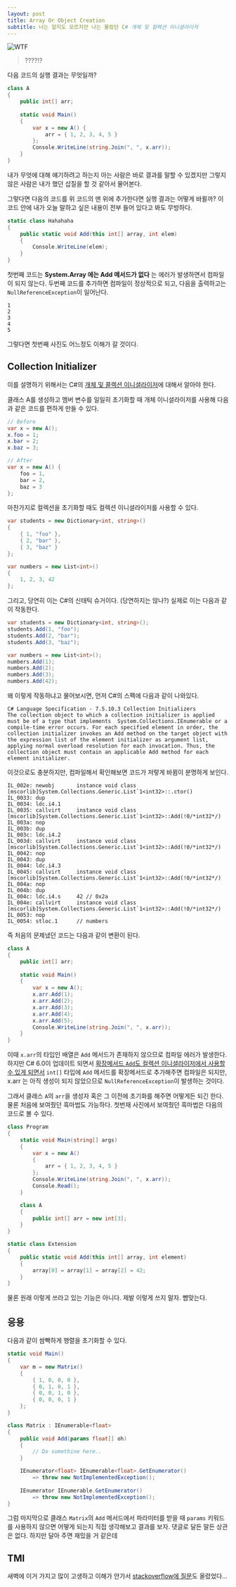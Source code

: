 ```yaml
---
layout: post
title: Array Or Object Creation
subtitle: 너는 알지도 모르지만 나는 몰랐던 C# 개체 및 컬렉션 이니셜라이저
---
```


![WTF](/img/array.png)

> ????!?

다음 코드의 실행 결과는 무엇일까?

```csharp
class A
{
    public int[] arr;
    
    static void Main()
    {
        var x = new A() {
            arr = { 1, 2, 3, 4, 5 }
        };
        Console.WriteLine(string.Join(", ", x.arr));
    }
}
```

내가 무엇에 대해 얘기하려고 하는지 아는 사람은 바로 결과를 말할 수 있겠지만 그렇지 않은 사람은 내가 했던 삽질을 할 것 같아서 물어본다.

그렇다면 다음의 코드를 위 코드의 맨 위에 추가한다면 실행 결과는 어떻게 바뀔까? 이 코드 안에 내가 오늘 말하고 싶은 내용이 전부 들어 있다고 봐도 무방하다.

```csharp
static class Hahahaha
{
    public static void Add(this int[] array, int elem)
    {
        Console.WriteLine(elem);
    }
}
```

첫번째 코드는 **System.Array 에는 Add 메서드가 없다** 는 에러가 발생하면서 컴파일이 되지 않는다. 두번째 코드를 추가하면 컴파일이 정상적으로 되고, 다음을 출력하고는 `NullReferenceException`이 일어난다.

```
1
2
3
4
5
```

그렇다면 첫번째 사진도 어느정도 이해가 갈 것이다.

## Collection Initializer

이를 설명하기 위해서는 C#의 [개체 및 콜렉션 이니셜라이저](https://docs.microsoft.com/ko-kr/dotnet/csharp/programming-guide/classes-and-structs/object-and-collection-initializers)에 대해서 알아야 한다.

클래스 A를 생성하고 멤버 변수를 일일히 초기화할 때 개체 이니셜라이저를 사용해 다음과 같은 코드를 편하게 만들 수 있다.

```csharp
// Before
var x = new A();
x.foo = 1;
x.bar = 2;
x.baz = 3;

// After
var x = new A() { 
    foo = 1,
    bar = 2,
    baz = 3
};
```

마찬가지로 컬렉션을 초기화할 때도 컬렉션 이니셜라이저를 사용할 수 있다.

```csharp
var students = new Dictionary<int, string>()
{
    { 1, "foo" },
    { 2, "bar" },
    { 3, "baz" }
};

var numbers = new List<int>()
{
    1, 2, 3, 42
};
```

그리고, 당연히 이는 C#의 신태틱 슈거이다. (당연하지는 않나?)
실제로 이는 다음과 같이 작동한다.

```csharp
var students = new Dictionary<int, string>();
students.Add(1, "foo");
students.Add(2, "bar");
students.Add(3, "baz");

var numbers = new List<int>();
numbers.Add(1);
numbers.Add(2);
numbers.Add(3);
numbers.Add(42);
```

왜 이렇게 작동하냐고 물어보시면, 먼저 C#의 스펙에 다음과 같이 나와있다.

```
C# Language Specification - 7.5.10.3 Collection Initializers
The collection object to which a collection initializer is applied must be of a type that implements  System.Collections.IEnumerable or a compile-time error occurs. For each specified element in order, the collection initializer invokes an Add method on the target object with the expression list of the element initializer as argument list, applying normal overload resolution for each invocation. Thus, the collection object must contain an applicable Add method for each element initializer.
```

이것으로도 충분하지만, 컴파일해서 확인해보면 코드가 저렇게 바뀜이 분명하게 보인다.

```IL
IL_002e: newobj       instance void class [mscorlib]System.Collections.Generic.List`1<int32>::.ctor()
IL_0033: dup          
IL_0034: ldc.i4.1     
IL_0035: callvirt     instance void class [mscorlib]System.Collections.Generic.List`1<int32>::Add(!0/*int32*/)
IL_003a: nop          
IL_003b: dup          
IL_003c: ldc.i4.2     
IL_003d: callvirt     instance void class [mscorlib]System.Collections.Generic.List`1<int32>::Add(!0/*int32*/)
IL_0042: nop          
IL_0043: dup          
IL_0044: ldc.i4.3     
IL_0045: callvirt     instance void class [mscorlib]System.Collections.Generic.List`1<int32>::Add(!0/*int32*/)
IL_004a: nop          
IL_004b: dup          
IL_004c: ldc.i4.s     42 // 0x2a
IL_004e: callvirt     instance void class [mscorlib]System.Collections.Generic.List`1<int32>::Add(!0/*int32*/)
IL_0053: nop          
IL_0054: stloc.1      // numbers
```

즉 처음의 문제냈던 코드는 다음과 같이 변환이 된다.

```csharp
class A
{
    public int[] arr;
    
    static void Main()
    {
        var x = new A();
        x.arr.Add(1);
        x.arr.Add(2);
        x.arr.Add(3);
        x.arr.Add(4);
        x.arr.Add(5);
        Console.WriteLine(string.Join(", ", x.arr));
    }
}
```

이때 `x.arr`의 타입인 배열은 `Add` 메서드가 존재하지 않으므로 컴파일 에러가 발생한다. 하지만 C# 6.0이 업데이트 되면서 [확장메서드 `Add`도 컬렉션 이니셜라이저에서 사용할 수 있게 되면서](https://github.com/dotnet/roslyn/wiki/New-Language-Features-in-C%23-6#extension-add-methods-in-collection-initializers) `int[]` 타입에 `Add` 메서드를 확장메서드로 추가해주면 컴파일은 되지만, x.arr 는 아직 생성이 되지 않았으므로 `NullReferenceException`이 발생하는 것이다.

그래서 클래스 `A`의 `arr`을 생성자 혹은 그 이전에 초기화를 해주면 어떻게든 되긴 한다. 물론 처음에 보여줬던 흑마법도 가능하다. 첫번재 사진에서 보여줬던 흑마법은 다음의 코드로 볼 수 있다.

```csharp
class Program
{
    static void Main(string[] args)
    {
        var x = new A()
        {
            arr = { 1, 2, 3, 4, 5 }
        };
        Console.WriteLine(string.Join(", ", x.arr));
        Console.Read();
    }

    class A
    {
        public int[] arr = new int[3];
    }
}

static class Extension
{
    public static void Add(this int[] array, int element)
    {
        array[0] = array[1] = array[2] = 42;
    }
}
```

물론 원래 이렇게 쓰라고 있는 기능은 아니다. 제발 이렇게 쓰지 말자. 뺨맞는다.

## 응용

다음과 같이 쌈빡하게 행렬을 초기화할 수 있다.

```csharp
static void Main()
{
    var m = new Matrix()
    {
        { 1, 0, 0, 0 },
        { 0, 1, 0, 1 },
        { 0, 0, 1, 0 },
        { 0, 0, 0, 1 }
    };
}

class Matrix : IEnumerable<float>
{
    public void Add(params float[] oh)
    {
        // Do somethine here..
    }

    IEnumerator<float> IEnumerable<float>.GetEnumerator()
        => throw new NotImplementedException();
    
    IEnumerator IEnumerable.GetEnumerator()
        => throw new NotImplementedException();
}
```

그럼 마지막으로 클래스 `Matrix`의 `Add` 메서드에서 파라미터를 받을 때 `params` 키워드를 사용하지 않으면 어떻게 되는지 직접 생각해보고 결과를 보자. 댓글로 달든 말든 상관은 없다. 하지만 달아 주면 재밌을 거 같은데

## TMI

새벽에 이거 가지고 많이 고생하고 이해가 안가서 [stackoverflow에 질문](https://stackoverflow.com/questions/48466205/cant-understand-why-array-initializer-in-object-initializer-cannot-compiled/48466344#48466344)도 올렸었다...